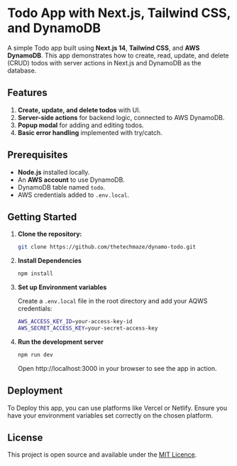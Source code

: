 # Todo App with Next.js, Tailwind CSS, and DynamoDB

A simple Todo app built using **Next.js 14**, **Tailwind CSS**, and **AWS DynamoDB**. This app demonstrates how to create, read, update, and delete (CRUD) todos with server actions in Next.js and DynamoDB as the database.

## Features

1. **Create, update, and delete todos** with UI.
2. **Server-side actions** for backend logic, connected to AWS DynamoDB.
3. **Popup modal** for adding and editing todos.
4. **Basic error handling** implemented with try/catch.

## Prerequisites

- **Node.js** installed locally.
- An **AWS account** to use DynamoDB.
- DynamoDB table named `todo`.
- AWS credentials added to `.env.local`.

## Getting Started

1.  **Clone the repository:**

    ```bash
    git clone https://github.com/thetechmaze/dynamo-todo.git
    ```

2.  **Install Dependencies**

    ```bash
    npm install
    ```

3.  **Set up Environment variables**

    Create a `.env.local` file in the root directory and add your AQWS credentials:

    ```bash
    AWS_ACCESS_KEY_ID=your-access-key-id
    AWS_SECRET_ACCESS_KEY=your-secret-access-key
    ```

4.  **Run the development server**

    ```bash
    npm run dev
    ```

    Open http://localhost:3000 in your browser to see the app in action.

## Deployment

To Deploy this app, you can use platforms like Vercel or Netlify. Ensure you have your environment variables set correctly on the chosen platform.

## License

This project is open source and available under the [MIT Licence](./LICENCE).
